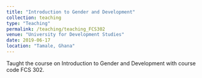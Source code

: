 ```yaml
---
title: "Introduction to Gender and Development"
collection: teaching
type: "Teaching"
permalink: /teaching/teaching_FCS302
venue: "University for Development Studies"
date: 2019-06-17
location: "Tamale, Ghana"
---
```


Taught the course on Introduction to Gender and Development with course code FCS 302.

